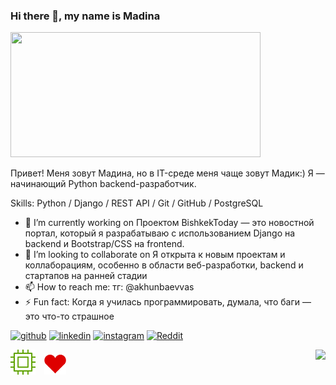 ### Hi there 👋, my name is Madina
<img src="https://i.pinimg.com/originals/e8/4e/db/e84edb279472c7ab49e97ec276d4ffda.gif" width="400" height="200"/>

Привет! Меня зовут Мадина, но в IT-среде меня чаще зовут Мадик:) Я — начинающий Python backend-разработчик.

Skills: Python / Django / REST API / Git / GitHub / PostgreSQL

- 🔭 I’m currently working on Проектом BishkekToday — это новостной портал, который я разрабатываю с использованием Django на backend и Bootstrap/CSS на frontend. 
- 👯 I’m looking to collaborate on Я открыта к новым проектам и коллаборациям, особенно в области веб-разработки, backend и стартапов на ранней стадии 
- 📫 How to reach me: тг: @akhunbaevvas 
- ⚡ Fun fact: Когда я училась программировать, думала, что баги — это что-то страшное 


[<img src='https://cdn.jsdelivr.net/npm/simple-icons@3.0.1/icons/github.svg' alt='github' height='40'>](https://github.com/MadiikCode)  [<img src='https://cdn.jsdelivr.net/npm/simple-icons@3.0.1/icons/linkedin.svg' alt='linkedin' height='40'>](https://www.linkedin.com/in/https://www.linkedin.com/in/madina-akhunbaeva-b00a44362?lipi=urn%3Ali%3Apage%3Ad_flagship3_profile_view_base_contact_details%3B%2B5JQ8JaQQTuD7OT9uwkn4w%3D%3D/)  [<img src='https://cdn.jsdelivr.net/npm/simple-icons@3.0.1/icons/instagram.svg' alt='instagram' height='40'>](https://www.instagram.com/akhunbaevvas/)  [<img src='https://cdn.jsdelivr.net/npm/simple-icons@3.0.1/icons/reddit.svg' alt='Reddit' height='40'>](https://www.reddit.com/user/Madii)  

<a href='https://docs.github.com/en/developers'><img src='https://raw.githubusercontent.com/acervenky/animated-github-badges/master/assets/devbadge.gif' width='40' height='40'></a> <a href='https://docs.github.com/en/github/supporting-the-open-source-community-with-github-sponsors'><img src='https://raw.githubusercontent.com/acervenky/animated-github-badges/master/assets/sponsorbadge.gif' width='35' height='35'></a>     <img align="right" height="150" src="https://media.tenor.com/rE3c9r2MnCsAAAAi/konata-dance.gif"  />


